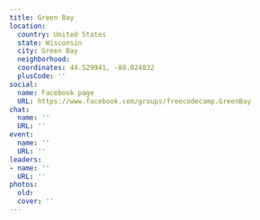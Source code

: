 ```yaml
---
title: Green Bay
location:
  country: United States
  state: Wisconsin
  city: Green Bay
  neighborhood: 
  coordinates: 44.529941, -88.024832
  plusCode: ''
social:
  name: Facebook page
  URL: https://www.facebook.com/groups/freecodecamp.GreenBay
chat:
  name: ''
  URL: ''
event:
  name: ''
  URL: ''
leaders:
- name: ''
  URL: ''
photos:
  old: 
  cover: ''
---
```

